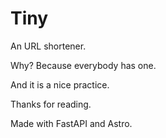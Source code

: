 # Tiny
An URL shortener.

Why? Because everybody has one.

And it is a nice practice.

Thanks for reading.

Made with FastAPI and Astro.
